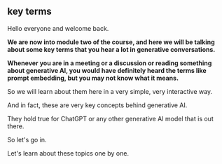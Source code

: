 ## key terms 
Hello everyone and welcome back.

**We are now into module two of the course, and here we will be talking about some key terms that you hear a lot in generative conversations.**

**Whenever you are in a meeting or a discussion or reading something about generative AI, you would have definitely heard the terms like prompt embedding, but you may not know what it means.**

So we will learn about them here in a very simple, very interactive way.

And in fact, these are very key concepts behind generative AI.

They hold true for ChatGPT or any other generative AI model that is out there.

So let's go in.

Let's learn about these topics one by one.